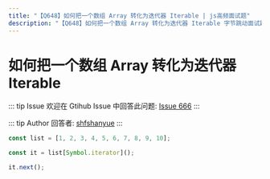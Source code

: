 ```yaml
---
title: "【Q648】如何把一个数组 Array 转化为迭代器 Iterable | js高频面试题"
description: "【Q648】如何把一个数组 Array 转化为迭代器 Iterable 字节跳动面试题、阿里腾讯面试题、美团小米面试题。"
---
```


# 如何把一个数组 Array 转化为迭代器 Iterable

::: tip Issue
欢迎在 Gtihub Issue 中回答此问题: [Issue 666](https://github.com/shfshanyue/Daily-Question/issues/666)
:::

::: tip Author
回答者: [shfshanyue](https://github.com/shfshanyue)
:::

```js
const list = [1, 2, 3, 4, 5, 6, 7, 8, 9, 10];

const it = list[Symbol.iterator]();

it.next();
```
